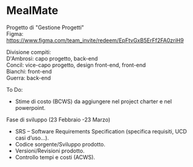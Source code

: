 # MealMate
Progetto di "Gestione Progetti"<br/>
Figma: https://www.figma.com/team_invite/redeem/EpFtvGxB5ErFf2FA0zriH9

Divisione compiti:<br/>
D'Ambrosi: capo progetto, back-end<br/>
Concil: vice-capo progetto, design front-end, front-end<br/>
Bianchi: front-end<br/>
Guerra: back-end<br/>

To Do:<br/>
*	Stime di costo (BCWS) da aggiungere nel project charter e nel powerpoint. <br/>

Fase di sviluppo (23 Febbraio -23 Marzo) <br/>
*	SRS – Software Requirements Specification (specifica requisiti, UCD casi d’uso…). <br/>
*	Codice sorgente/Sviluppo prodotto. <br/>
*	Versioni/Revisioni prodotto. <br/>
*	Controllo tempi e costi (ACWS). <br/>
